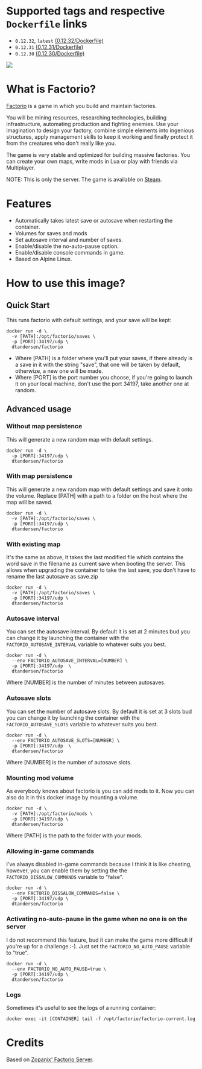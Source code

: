 # Supported tags and respective `Dockerfile` links

* `0.12.32`, `latest` [(0.12.32/Dockerfile)](https://github.com/dtandersen/docker_factorio_server/blob/dt_0.12.32/Dockerfile)
* `0.12.31` [(0.12.31/Dockerfile)](https://github.com/dtandersen/docker_factorio_server/blob/dt_0.12.31/Dockerfile)
* `0.12.30` [(0.12.30/Dockerfile)](https://github.com/dtandersen/docker_factorio_server/blob/dt_0.12.30/Dockerfile)

[![](https://imagelayers.io/badge/dtandersen/factorio:latest.svg)](https://imagelayers.io/?images=dtandersen/factorio:latest 'Get your own badge on imagelayers.io')

# What is Factorio?

[Factorio](https://www.factorio.com) is a game in which you build and maintain factories.

You will be mining resources, researching technologies, building infrastructure, automating production and fighting enemies. Use your imagination to design your factory, combine simple elements into ingenious structures, apply management skills to keep it working and finally protect it from the creatures who don't really like you.

The game is very stable and optimized for building massive factories. You can create your own maps, write mods in Lua or play with friends via Multiplayer.

NOTE: This is only the server. The game is available on [Steam](http://store.steampowered.com/app/427520/).

# Features

* Automatically takes latest save or autosave when restarting the container.
* Volumes for saves and mods
* Set autosave interval and number of saves.
* Enable/disable the no-auto-pause option.
* Enable/disable console commands in game.
* Based on Alpine Linux.

# How to use this image?

## Quick Start

This runs factorio with default settings, and your save will be kept:

```
docker run -d \
  -v [PATH]:/opt/factorio/saves \
  -p [PORT]:34197/udp \
  dtandersen/factorio
```

* Where [PATH] is a folder where you'll put your saves, if there already is a save in it with the string "save", that one will be taken by default, otherwize, a new one will be made.
* Where [PORT] is the port number you choose, if you're going to launch it on your local machine, don't use the port 34197, take another one at random.

## Advanced usage

### Without map persistence

This will generate a new random map with default settings.

```
docker run -d \
  -p [PORT]:34197/udp \
  dtandersen/factorio
```

### With map persistence

This will generate a new random map with default settings and save it onto the volume.
Replace [PATH] with a path to a folder on the host where the map will be saved.

```
docker run -d \
  -v [PATH]:/opt/factorio/saves \
  -p [PORT]:34197/udp \
  dtandersen/factorio
```

### With existing map

It's the same as above, it takes the last modified file which contains the word save in the filename as current save when booting the server. This allows when upgrading the container to take the last save, you don't have to rename the last autosave as save.zip

```
docker run -d \
  -v [PATH]:/opt/factorio/saves \
  -p [PORT]:34197/udp \
  dtandersen/factorio
```

### Autosave interval

You can set the autosave interval. By default it is set at 2 minutes bud you can change it by launching the container with the `FACTORIO_AUTOSAVE_INTERVAL` variable to whatever suits you best.

```
docker run -d \
  --env FACTORIO_AUTOSAVE_INTERVAL=[NUMBER] \
  -p [PORT]:34197/udp  \
  dtandersen/factorio
```

Where [NUMBER] is the number of minutes between autosaves. 

### Autosave slots

You can set the number of autosave slots. By default it is set at 3 slots bud you can change it by launching the container with the `FACTORIO_AUTOSAVE_SLOTS` variable to whatever suits you best.

```
docker run -d \
  --env FACTORIO_AUTOSAVE_SLOTS=[NUMBER] \
  -p [PORT]:34197/udp  \
  dtandersen/factorio
```

Where [NUMBER] is the number of autosave slots.  

### Mounting mod volume

As everybody knows about factorio is you can add mods to it. Now you can also do it in this docker image by mounting a volume.

```
docker run -d \
  -v [PATH]:/opt/factorio/mods \
  -p [PORT]:34197/udp \
  dtandersen/factorio
```

Where [PATH] is the path to the folder with your mods.

### Allowing in-game commands

I've always disabled in-game commands because I think it is like cheating, however, you can enable them by setting the the `FACTORIO_DISSALOW_COMMANDS` variable to "false".

```
docker run -d \
  --env FACTORIO_DISSALOW_COMMANDS=false \
  -p [PORT]:34197/udp \
  dtandersen/factorio
```

### Activating no-auto-pause in the game when no one is on the server

I do not recommend this feature, bud it can make the game more difficult if you're up for a challenge :-). Just set the `FACTORIO_NO_AUTO_PAUSE` variable to "true".

```
docker run -d \
  --env FACTORIO_NO_AUTO_PAUSE=true \
  -p [PORT]:34197/udp \
  dtandersen/factorio
```

### Logs

Sometimes it's useful to see the logs of a running container:

```
docker exec -it [CONTAINER] tail -f /opt/factorio/factorio-current.log
```

# Credits

Based on [Zopanix' Factorio Server](https://github.com/zopanix/docker_factorio_server).
